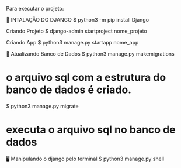 Para executar o projeto:

🐍 INTALAÇÃO DO DJANGO 
$ python3 -m pip install Django

Criando Projeto
$ django-admin startproject nome_projeto

Criando App
$ python3 manage.py startapp nome_app


🎲 Atualizando Banco de Dados
$ python3 manage.py makemigrations 

# o arquivo sql com a estrutura do banco de dados é criado.
$ python3 manage.py migrate

# executa o arquivo sql no banco de dados

🖥️ Manipulando o django pelo terminal
$ python3 manage.py shell

